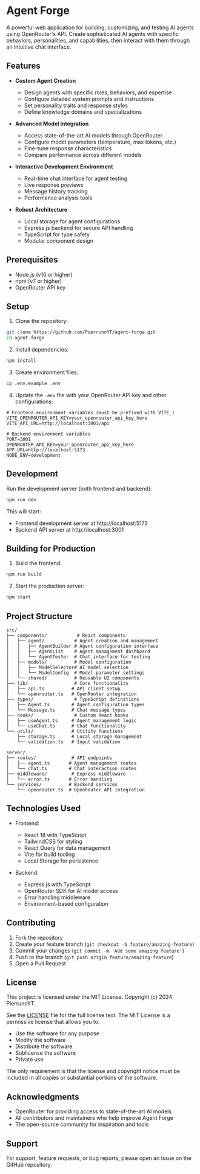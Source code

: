 # Agent Forge

A powerful web application for building, customizing, and testing AI agents using OpenRouter's API. Create sophisticated AI agents with specific behaviors, personalities, and capabilities, then interact with them through an intuitive chat interface.

## Features

- **Custom Agent Creation**
  - Design agents with specific roles, behaviors, and expertise
  - Configure detailed system prompts and instructions
  - Set personality traits and response styles
  - Define knowledge domains and specializations

- **Advanced Model Integration**
  - Access state-of-the-art AI models through OpenRouter
  - Configure model parameters (temperature, max tokens, etc.)
  - Fine-tune response characteristics
  - Compare performance across different models

- **Interactive Development Environment**
  - Real-time chat interface for agent testing
  - Live response previews
  - Message history tracking
  - Performance analysis tools

- **Robust Architecture**
  - Local storage for agent configurations
  - Express.js backend for secure API handling
  - TypeScript for type safety
  - Modular component design

## Prerequisites

- Node.js (v16 or higher)
- npm (v7 or higher)
- OpenRouter API key

## Setup

1. Clone the repository:
```bash
git clone https://github.com/PierrunoYT/agent-forge.git
cd agent-forge
```

2. Install dependencies:
```bash
npm install
```

3. Create environment files:
```bash
cp .env.example .env
```

4. Update the `.env` file with your OpenRouter API key and other configurations:
```env
# Frontend environment variables (must be prefixed with VITE_)
VITE_OPENROUTER_API_KEY=your_openrouter_api_key_here
VITE_API_URL=http://localhost:3001/api

# Backend environment variables
PORT=3001
OPENROUTER_API_KEY=your_openrouter_api_key_here
APP_URL=http://localhost:5173
NODE_ENV=development
```

## Development

Run the development server (both frontend and backend):
```bash
npm run dev
```

This will start:
- Frontend development server at http://localhost:5173
- Backend API server at http://localhost:3001

## Building for Production

1. Build the frontend:
```bash
npm run build
```

2. Start the production server:
```bash
npm start
```

## Project Structure

```
src/
├── components/           # React components
│   ├── agent/           # Agent creation and management
│   │   ├── AgentBuilder # Agent configuration interface
│   │   ├── AgentList    # Agent management dashboard
│   │   └── AgentTester  # Chat interface for testing
│   ├── models/          # Model configuration
│   │   ├── ModelSelector# AI model selection
│   │   └── ModelConfig  # Model parameter settings
│   └── shared/          # Reusable UI components
├── lib/                 # Core functionality
│   ├── api.ts          # API client setup
│   └── openrouter.ts   # OpenRouter integration
├── types/               # TypeScript definitions
│   ├── Agent.ts        # Agent configuration types
│   └── Message.ts      # Chat message types
├── hooks/               # Custom React hooks
│   ├── useAgent.ts     # Agent management logic
│   └── useChat.ts      # Chat functionality
└── utils/              # Utility functions
    ├── storage.ts      # Local storage management
    └── validation.ts   # Input validation

server/
├── routes/             # API endpoints
│   ├── agent.ts       # Agent management routes
│   └── chat.ts        # Chat interaction routes
├── middleware/         # Express middleware
│   └── error.ts       # Error handling
└── services/          # Backend services
    └── openrouter.ts  # OpenRouter API integration
```

## Technologies Used

- Frontend:
  - React 18 with TypeScript
  - TailwindCSS for styling
  - React Query for data management
  - Vite for build tooling
  - Local Storage for persistence

- Backend:
  - Express.js with TypeScript
  - OpenRouter SDK for AI model access
  - Error handling middleware
  - Environment-based configuration

## Contributing

1. Fork the repository
2. Create your feature branch (`git checkout -b feature/amazing-feature`)
3. Commit your changes (`git commit -m 'Add some amazing feature'`)
4. Push to the branch (`git push origin feature/amazing-feature`)
5. Open a Pull Request

## License

This project is licensed under the MIT License. Copyright (c) 2024 PierrunoYT.

See the [LICENSE](LICENSE) file for the full license text. The MIT License is a permissive license that allows you to:
- Use the software for any purpose
- Modify the software
- Distribute the software
- Sublicense the software
- Private use

The only requirement is that the license and copyright notice must be included in all copies or substantial portions of the software.

## Acknowledgments

- OpenRouter for providing access to state-of-the-art AI models
- All contributors and maintainers who help improve Agent Forge
- The open-source community for inspiration and tools

## Support

For support, feature requests, or bug reports, please open an issue on the GitHub repository.
